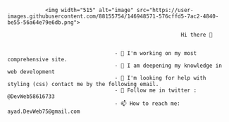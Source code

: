                 <img width="515" alt="image" src="https://user-images.githubusercontent.com/88155754/146948571-576cffd5-7ac2-4840-be55-56a64e79e6db.png">

                                                           Hi there 👋


                                      - 🔭 I'm working on my most comprehensive site.
                                      - 🌱 I am deepening my knowledge in web development
                                      - 🤔 I'm looking for help with styling (css) contact me by the following email.
                                      - 💬 Follow me in twitter : @DevWeb58616733
                                      - 📫 How to reach me: ayad.DevWeb75@gmail.com
                                      
                                      
                                      

